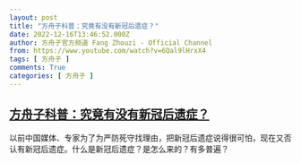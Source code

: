 ```yaml
---
layout: post
title: "方舟子科普：究竟有没有新冠后遗症？"
date: 2022-12-16T13:46:52.000Z
author: 方舟子官方频道 Fang Zhouzi - Official Channel
from: https://www.youtube.com/watch?v=6Qal9lHrxX4
tags: [ 方舟子 ]
comments: True
categories: [ 方舟子 ]
---
```

<!--1671198412000-->
[方舟子科普：究竟有没有新冠后遗症？](https://www.youtube.com/watch?v=6Qal9lHrxX4)
------

<div>
以前中国媒体、专家为了为严防死守找理由，把新冠后遗症说得很可怕，现在又否认有新冠后遗症。什么是新冠后遗症？是怎么来的？有多普遍？
</div>
